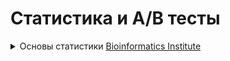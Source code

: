 # Статистика и А/В тесты

<details>
<summary> Основы статистики <a href="https://stepik.org/course/76/info">Bioinformatics Institute</a>  </summary>

<details>
  <summary>Введение</summary>
  
# 1. Если мы провели исследование с целью выявить уровень знаний в области биологии на 100 студентах биологического факультета СПбГУ, то на какую совокупность мы можем распространить наши выводы?


- Мужчины и женщины в возрасте от 18 до 22 лет

- Студенты СПБГУ

- **Студенты биологического факультета СПБГУ**

# 2. Если объем выборки достаточно велик (больше 100), то такая выборка является репрезентативной.


- Нет

- **Зависит от способа формирования выборки**

- Да

# 3. Соотнесите способы формирования выборки с предложенными примерами.

А. Для того чтобы протестировать курс по введению в статистику и выяснить, насколько хорошо с ним справятся студенты Института биоинформатики, случайным образом было выбрано 50 студентов института.

Б. Для исследования взаимосвязи риска развития заболевания и группы крови человека потенциальных участников исследования разделили на четыре группы (в соответствии с группой крови). Затем из каждой группы случайным образом извлекли по 50 человек.

В. Чтобы проверить знания школьников Санкт-Петерубрга по математике, было организовано исследование. Случайным образом было выбрано 10 школ, затем из каждой школы случайным образом было отобрано по 50 учащихся разных классов.


А - Простая случайная выборка 

Б - Стратифицированная выборка 

В - Групповая выборка 

# 4. Предположим, после лекции по статистике, один студент решил выяснить, как хорошо студенты психологического факультета разбираются в этом предмете. Он подготовил серию заданий и пригласил 30 своих друзей с факультета принять участие в тестировании. Исследователь утверждает, что он сформировал простую случайную выборку. Так ли это?



- Такая выборка может рассматриваться, как простая случайная выборка. Тридцать человек действительно являются студентами данного факультета.

- Такая выборка должна рассматриваться, как стратифицированная выборка. Можно сказать, что исследователь разделил всех студентов на страты по 30 человек и выбрал только одну из них для исследования.

- **Это не простая случайная выборка. Не каждый член генеральной совокупности мог равновероятно принять участие в тестировании, т.к. исследователь позвал только своих друзей.**

# 5. Какие из перечисленных переменных, вероятнее всего, являются дискретными?


- **Количество домашних животных в семье**

- Средний годовой доход

- **Число слушателей онлайн курса по статистике, набравших максимальный балл**

- Имена ваших друзей

- Пол человека

- Расстояние от Санкт-Петербурга до других городов России


# 6. Два основных типа переменных в статистике:


- Качественные и номинативные

- Непрерывные и количественные

- Ранговые и номинативные

- **Качественные и количественные**


# 7. Соотнесите примеры переменных и их типы:

Количественная (дискретная) переменная - Количество публикаций у ученого

Количественная (непрерывная) переменная - Рост в мм

Ранговая переменная - Успевавемость студентов (упорядоченный список студентов по успеваемости)

Номинативная переменная - Группа крови


# 8. Если рост 10 участников исследования представлен в ранговой шкале (по убыванию: 1-самый высокий, 2 - ниже и т.д.), тогда верным утверждением будет:



- Испытуемый с рангом 4 на два см ниже, чем испытуемый с рангом 6.

- **Испытуемый с рангом 4 выше, чем испытуемый с рангом 6, но ниже, чем испытуемый с рангом 2.**

- Ни одно из утверждений верным не является.

- У испытуемых с рангом 1 и 3 такая же разница в росте, как и у испытуемых с рангами 3 и 5.


# 9. Выберите верное утверждение  
![](https://ucarecdn.com/b20635c6-2083-4211-9ab8-3b5640fa33fd/)


- Синяя линия - мода

- Красные линии - две медианы

- **Красные линии - две моды**


# 10. Представьте, что в нашу выборку из 30 наблюдений добавилось 31-ое значение, равное 3000. Как вы считаете, какая из мер центральной тенденции изменится самым значительным образом и станет равна приблизительно 262?
![](https://ucarecdn.com/a71df3cc-14f0-4701-808e-9b75631ce8c3/)


- **Среднее значение**

- Медиана

- Мода


# 11. На графике представлена гистограмма частот некоторого количественного признака. Соотнесите вертикальные линии на гистограмме с мерами центральной тенденции. 
![](https://ucarecdn.com/2f4ec955-321e-40a6-8c16-026049181db3/)


Красная линия - Мода
Синяя линия - Среднее значение
Зеленая линия - Медиана


# 12. В каких случаях вместо среднего значения лучше использовать моду или медиану в качестве центральной тенденции?



* Если распределение является симметричным и унимодальным

* **Если распределение асимметрично**

* **Если присутствуют заметные выбросы**


# 13. Как соотносятся средние значения двух рядов чисел:

1)  1 3 1 3 7 8 9 10 12 12 13 18 20 19 

2) 2 6 2 6 14 16 18 20 24 24 26 36 40 38

Постарайтесь ответить на вопрос, не рассчитывая средние значения, но используя свойства среднего арифметического


* Среднее второго ряда чисел в два раза меньше

* Средние значения равны

* **Среднее второго ряда чисел в два раза больше**


# 14. Предположим, вы провели исследование с целью выяснить, какой доход у граждан, проживающих в двух разных городах (по 100 человек из каждого города). Распределение заработной платы изображено на графике. Какую из мер центральной тенденции осмысленнее всего использовать для описания полученных данных? 
![](https://ucarecdn.com/3fcde9cf-3a0f-4ca0-a242-5ee8a8cb609b/)



* Все три меры дадут приблизительно одинаковый результат

* Медиана

* **Мода (моды)**

* Среднее значение

# 15. Проанализируйте две гистограммы и выберите верное высказывание
![](https://ucarecdn.com/fcc6c380-7e9d-42df-9fcb-dbd1b7bb1e7d/)
![](https://ucarecdn.com/71df05d9-e398-41db-9241-752f7604781d/)


* В первом случае размах больше, чем во втором

* **В первом случае размах меньше, чем во втором**

* Размах примерно одинаковый в обоих случаях


## 16. У какого из распределений наибольшая дисперсия?
![](https://ucarecdn.com/ff188e34-d9c2-452f-af56-be624ab341ef/)


* **2**

* 1

* 3

# 17. Укажите, в какой из выборок наибольшее стандартное отклонение:

(1)  1 3 2 4 5 7 1 8 

(2) 100 300 250 400 230 280 320 112

(3) 15 10 13 7 28 31 20 32

P.S. задание можно решить без расчетов.



* 1

* **2**

* 3


# 18. Рассчитайте среднеквадратическое отклонение данных выборочных значений:

1 5 2 7 1 9 3 8 5 9

Не забудьте, что при расчете дисперсии и среднеквадратичного отклонения мы вычитаем единицу из общего числа наблюдений!



* 10,12

* **3,16**

* 1,53

* 1,14


# 19. Как соотносятся дисперсии  двух выборок

(1) 1 3 5 6 6 7 9 11

(2) 5 7 9 10 10 11 13 15

(Постарайтесь решить данное задание не рассчитывая значения дисперсии, но воспользовавшись одним из свойств) 


* **D2 = D1**

* D2 = D1 * 4

* D2 = D1 + 4


# 20. Как соотносятся стандартные (среднеквадратические) отклонения двух выборок:

(1) 2 4 5 8 9 10 14 16

(2) 6 12 15 24 27 30 42 48




* SD2 = SD1 * 9

* **SD2 = SD1 * 3**

* SD2 = SD1

* SD2 = SD1 / 3


# 21. Может ли показатель стандартного отклонения принимать отрицательные значения?


* Может, если все значения в выборке равны друг другу.

* Не может, стандартное отклонение всегда равно нулю.

* **Не может, стандартное отклонение всегда неотрицательное.**

* Может, если все значений выборки отрицательные.


# 22. Соотнесите гистограммы частот и графики box-plot:
![](https://ucarecdn.com/2b0e05f7-d131-4489-b94c-8c3ceedfe2d8/)

A - 4
B - 3
C - 2
D - 1


# 23. Если отдельное наблюдение в нашей выборке равняется 1000, при условии, что выборочное среднее равняется  10, то такое наблюдение:


* Такое наблюдение в принципе не может принадлежать выборке со средним значением равным 10, так как в 100 раз больше, чем выборочное среднее, а вероятность такого события стремится к нулю

* **Чтобы судить о том, насколько необычным является это наблюдение, необходимо знать, чему равняется стандартное отклонение.**

* Можно рассматривать как необычное (выброс), т.к. оно очень далеко отклоняется от среднего значения


# 24. Z - преобразование часто используется, чтобы все наблюдения перевести в z - шкалу (M = 0, sd = 1) для упрощения работы с данными. Однако иногда нам необходимо рассчитать z - значение только для отдельно взятого наблюдения, чтоб выяснить насколько далеко оно отклоняется от среднего значения в единицах стандартного отклонения.

## Вернемся к нашему примеру с ростом людей. Допустим, мы измерили рост 1000 человек, данное распределение оказалось нормальным со средним равным 175 и стандартным отклонением равным 8 (M = 175, sd = 8). Рост одного из испытуемых составил 186,2. Чему равняется z - значение, рассчитанное для этого испытуемого?


* 0

* -1,4

* Недостаточно данных, чтоб ответить на этот вопрос.

* **1,4**


## 25. Если отдельное наблюдение меньше, чем выборочное среднее, то соответствующее z - значение будет:


* нулем

* в зависимости от значения стандартного отклонения возможны все три варианта

* положительным

* **отрицательным**


## 26. Выберите верные утверждения (одно или несколько):

* Z значение не может быть больше трех

* Z значение может быть рассчитано без знания стандартного отклонения по выборке

* Если все выборочные значения положительные, то и после z преобразования все значения останутся положительными.

* **Если для некоторого наблюдения z значение равняется нулю, следовательно это наблюдение совпадает со средним значением по выборке**

## 27. Допустим, что некоторый признак распределен нормально, выборочное среднее равняется 100, а дисперсия равняется 25 (M = 100, D = 25). Тогда приблизительно 95% всех наблюдений находится в диапазоне: 


* от 50 до 100

* от 50 до 150

* **от 90 до 110**

## 28. Чтобы определить, какой процент наблюдений превышает интересующее нас значение z-значение, используются специальные таблицы. Будьте аккуратны при использовании этих таблиц: часто для интересующего нас z-значения указывается процент наблюдений, который не превосходит указанное z-значение.

### Задача
 

Считается, что значение IQ (уровень интеллекта) у людей имеет нормальное распределение со средним значением равным 100 и стандартным отклонением равным 15 (M = 100, sd = 15).

 

Какой приблизительно процент людей обладает IQ > 125?


* **5%**

* 15%

* 10%

* 25%

## 29. Считается, что значение IQ (уровень интеллекта) у людей имеет нормальное распределение со средним значением равным 100 и стандартным отклонением равным 15 (M = 100, sd = 15).

Какой приблизительно процент людей обладает IQ  на промежутке от 70 до 112 

* **77%**

* 92%

* 85%

* 60%


## 30. Если увеличить размер выборки, то сильные отклонения выборочных средних от истинного среднего будут возникать


* Чаще, распределение выборочных средних станет более широким

* Это не повлияет на характер распределения выборочных средних

* **Реже, распределение выборочных средних станет более узким**

## 31. Рассчитайте стандартную ошибку среднего, если выборочное среднее равняется 10, дисперсия 4, при N = 100

Ответ: 0.2


## 32. Как соотносятся стандартная ошибка среднего и выборочное стандартное отклонение исследуемого признака (при размере выборки n > 1)?

* Стандартная ошибка всегда равняется стандартному отклонению

* Стандартная ошибка всегда больше, чем стандартное отклонение

* **Стандартная ошибка всегда меньше, чем стандартное отклонение**

## 33. Укажите верные утверждения



* **Стандартная ошибка среднего тем меньше, чем больше объем выборки и меньше вариативность исследуемого признака**

* Стандартная ошибка среднего тем меньше, чем меньше объем выборки и больше вариативность исследуемого признака

* **Распределение выборочных средних является нормальным, со средним равным среднему значению признака в генеральной совокупности**

* **Чем меньше стандартная ошибка среднего, тем реже выборочные средние будут сильно отклоняться от среднего в генеральной совокупности**

* Стандартная ошибка среднего - это разность выборочного среднего и среднего в генеральной совокупности

* **Стандартная ошибка среднего - это среднеквадратическое отклонение распределения выборочных средних**

* Мы можем использовать выборочное значение стандартного отклонения для расчета стандартной ошибки среднего, только если объем нашей выборки меньше 30 наблюдений


## 34. Если мы рассчитали 95% доверительный интервал для среднего значения, то какие из следующих утверждений являются верными?

* Среднее значение в генеральной совокупности точно принадлежит рассчитанному доверительному интервалу.

* **Если многократно повторять эксперимент, для каждой выборки рассчитывать свой доверительный интервал, то в 95 % случаев истинное среднее будет находиться внутри доверительного интервала.**

* Если многократно повторять эксперимент, то 95 % выборочных средних значений будут принадлежать рассчитанному нами доверительному интервалу.

* Среднее значение в генеральной совокупности точно превышает нижнюю границу 95% доверительного интервала.

* **Мы можем быть на 95% уверены, что среднее значение в генеральной совокупности принадлежит рассчитанному доверительному интервалу.**


## 35. Если бы в нашем примере мы увеличили объем выборки в два раза (при условии, что показатель стандартного отклонения остался неизменным), то 95% доверительный интервал


* **стал более узким**

* возможны оба варианта

* стал более широким

## 36. В центре 95% доверительного интервала, рассчитанного по выборочным значениям, находится:


* **Выборочное среднее значение**

* Значение стандартной ошибки среднего

* Среднее значение генеральной совокупности


## 37. Рассчитайте 99% доверительный интервал для следующего примера:

x=10

sd=5

n=100


* [9,71 ; 12,29]

* [7,71 ; 12,29]

* [6,71 ; 13,29]

* **[8,71 ; 11,29]**

## 38. Укажите, какие утверждения относительно p-уровня значимости являются верными.  Правильными могут быть все утверждения, некоторые, одно, а может не быть вообще.



* Т.к. в нашем исследовании p уровень значимости равен 0,003, то вероятность того, что верна нулевая гипотеза (новый препарат не влияет на скорость выздоровления) также равняется всего-лишь 0,003.

* Если бы в исследовании мы получили p=0,9, это означало бы, что верна нулевая гипотеза, и новый препарат не влияет на скорость выздоровления.

* Чем меньше p уровень значимости, тем сильнее получаемые различия. Например, если бы p уровень значимости в нашем исследовании был бы равен 0,0001, значит новый препарат еще сильнее бы влиял на скорость выздоровления.

* Статистически значимый результат, всегда означает ценный и осмысленный результат.

* Вероятность случайно получить такие различия равняется 0,003.

* **Все утверждения выше неверны.**


## 39. Обычно нулевая гипотеза отклоняется, и различия считаются статистически достоверными, если p < 0,05. Однако часто в статистике используется более жесткий критерий достоверности различий, например, при условии, что p < 0,01. Значение p-уровня значимости, которое выбирается, в качестве порога обозначается буквой \alphaα (альфа). Например, если исследователь решил, что \alpha = 0,05α=0,05, то и нулевая гипотеза будет отклоняться при условии, что p < 0,05. На протяжении курса мы будем отклонять нулевую гипотезу при условии, что p < 0,05 (кроме отдельно оговоренных заранее случаев).

Если в определенной ситуации весьма рискованно отклонить нулевую гипотезу, когда она на самом деле верна, то лучше использовать показатель α равный 


* 0,1

* **0,001**

* 0,5

* 0,05

## 40. Использование доверительных интервалов зачастую рассматривают, как альтернативный способ проверки гипотез. В нашем случае, если значение 20 (предполагаемое среднее значение в генеральной совокупности) не будет принадлежать 95% доверительному интервалу, рассчитанному по выборочным данным, у нас будет достаточно оснований отклонить нулевую гипотезу. Проверьте согласуются ли результаты двух этих подходов: рассчитайте 95% доверительный интервал для среднего значения, на примере с тестированием нового препарата.

n = 64,  sd = 4,   M = 18.5


* **20 не принадлежит доверительному интервалу — отклоняем Н0**

* 20 принадлежит доверительному интервалу — отклоняем Н0

* 20 принадлежит доверительному интервалу — отклоняем Н1

* 20 не принадлежит доверительному интервалу — отклоняем Н1


## 41. Данные некоторого исследования сообщают нам, что средний рост детей в 10 лет составляет 136 сантиметров. Однако это лишь выборочная оценка, и исследователи рассчитали 99% доверительный интервал, который составил [130, 142]. Укажите верные утверждения:


* **У нас достаточно оснований отклонить нулевую гипотезу, что среднее в генеральной совокупности равняется 128.**

* Вероятность того, что истинное среднее значение больше 142, составляет 0,01

* **У нас достаточно оснований отклонить нулевую гипотезу, что среднее в генеральной совокупности равняется 143**

* Доверительный интервал не может иметь такие границы, т. к. выборочное стандартное отклонение равняется 10, следовательно доверительный интервал должен быть значительно шире.


## 42. Предположим, нулевой гипотезой вашего исследования являлось предположение, что среднее в генеральной совокупности равняется 100. Вы получили p = 0,12 и не смогли отклонить нулевую гипотезу. Однако позже выяснилось, что среднее в генеральной совокупности равняется 114. Как можно описать результаты данного исследования?


* **Вы совершили ошибку второго рода**

* Вы совершили ошибку первого рода

* Вы не совершали ни ошибку первого рода, ни ошибку второго рода.


## 43. В среднем слушатели курса по введению в статистику набирают 115 баллов, однако, в 2015 году средний балл  случайно выбранных 144 участников составил 118 со стандартным отклонением равным 9. Рассчитайте p уровень значимости для проверки нулевой гипотезы о том, что среднее значение баллов в 2015 году равняется 115.


* p > 0,05 - принимаем нулевую гипотезу

* p > 0,05 - отклоняем нулевую гипотезу

* p < 0,05 - принимаем нулевую гипотезу

* **p < 0,05 - отклоняем нулевую гипотезу**

 </details>  

   
  <details>
<summary>Сравнение средних</summary>
  
# 1. Укажите одно или несколько верных высказываний:


* **При достаточно большом числе степеней свободы (df >30) t-распределение постепенно начинает приближаться к нормальному распределению.**

* t-распределение имеет две моды при любом числе степеней свободы.

* В случае t-распределения с df=15 в диапазоне среднее ± 2 стандартных отклонения лежит приблизительно 99% наблюдений.

* t-распределение всегда содержит только 20 или меньше наблюдений.


# 2. Если на выборке в 15 наблюдений при помощи одновыборочного t-теста проверяется нулевая гипотеза: \mu=10μ=10 и рассчитанное t-значение равняется -2 (t = -2), то p-уровень значимости  (двусторонний) ﻿ равен:
Можете  использовать уже знакомый нам сайт -  укажите в настройках, что вы работаете с t - распределением и выберите нужное число степеней свободы.



* 0,77

* **0,065**

* 0,0077

* 0,01


# 3. В первом эксперименте для сравнения двух средних X1= 17, X2= 16, применялся t-критерий Стьюдента, и эти различия оказались значимы (p = 0, 001). Во втором исследовании, также при помощи t - критерия, сравнивались два средних X1 = 17, X2 = 36, и эти различия не значимы при p = 0,8. В чем может быть причина таких результатов?



* Возможно, во втором эксперименте больше объем выборок и меньше изменчивость исследуемого признака

* **Возможно, в первом эксперименте больше объем выборок и меньше изменчивость исследуемого признака**

* Ни размер выборки, ни изменчивость исследуемого признака не может быть причиной таких результатов


# 4. Ваш друг Ярослав изучает статистику и недавно прочитал статью, в которой исследовались различия между средними значениями числа рибосом двух различных типов бактерий. Ярослав просит Вас объяснить ему, что означает высказывание: "95% доверительный интервал для разности между средними значениями рибосом двух типов бактерий mu тип №1 - mu тип №2 оказался равен от 100 до 300”. 


* Эти данные не позволяют отклонить нулевую гипотезу о равенстве средних значений μtype1 = μtype2.

* **Число рибосом у первого типа бактерий в среднем на 100-300 рибосом превышает число рибосом у второго типа.**

* Число рибосом у второго типа бактерий в среднем на 100-300 рибосом превышает число рибосом у первого типа.

* Среднее значение числа рибосом у первого типа бактерий равняется 100, а у второго 300.

# 5. Знание t-распределения поможет нам корректно рассчитать границы доверительного интервала, особенно в тех случаях, если число наблюдений меньше 30. Ранее при расчете 95% доверительного интервала мы использовали формулу x= +- 1.96 * sdx/sqrt(n). Однако 95% всех наблюдений в случае t-распределения могут лежать в более широком диапазоне. Рассчитайте доверительный интервал основываясь на знании t - распределения для среднего значения температуры плавления ДНК у первого вида:
X = 89.9, sd = 11.3, n = 20
## Для этого определите, в каком диапазоне находится 95 % наблюдений у соответствующего t - распределения (df = n -1) и используйте это значение вместо коэффициента 1,96. 



* [81,65 ; 98,15]

* [82,65 ; 97,15]

* **[84,61 ; 95,19]**

* [86,65 ; 93,15]


# 6. Первые премии Оскар за лучшую мужскую и женскую роль были вручены в 1929. Данные гистограммы демонстрируют распределение возраста победителей с 1929 по 2014 год (100 мужчин, 100 женщин). Используя t - критерий проверьте, можно ли считать наблюдаемые различия в возрасте между лучшими актрисами и актерами  статистически достоверными.
Средний возраст мужчин равен 45, sd = 9.

Средний возраст женщин равен 34, sd = 10.

![](https://ucarecdn.com/f6fc408c-44b2-43d1-b682-4b94405adffc/)

* Отклоняем нулевую гипотезу о равенстве средних (p>0,05)

* **Отклоняем нулевую гипотезу о равенстве средних (p<0,05)**

* Не отклоняем нулевую гипотезу о равенстве средних (p>0,05)

* Не отклоняем нулевую гипотезу о равенстве средних (p<0,05)

# 7. При помощи t - критерия можно исследовать взаимосвязь таких двух переменных как ( то есть в каких случаях мы сможем сформировать две выборки и сравнить два средних интересующего нас показателя между собой, таким образом,  одна переменная будет разделять участников исследования на две группы, а среднее значение второй переменной будет рассчитываться в каждой из групп).


* **пол и рост человека**

* пол и группа крови человека

* **пол и вес человека**

* **уровень образования (высшее, среднее) и месячный доход**

# 8. Соотнесите графики qq-plot и гистограммы частот  
![](https://ucarecdn.com/91bd88e2-a43a-4aac-815b-549b1499c9f8/)

А - 1

Б - 4

В - 2

Г - 3

# 9. Если для проверки нормальности распределения на выборке в 100 наблюдений мы применили критерий Shapiro-Wilk test и получили p-уровень значимости, равный 0.001, то


* **Распределение значимо отклоняется от нормального**

* Распределение является бимодальным

* Распределение можно считать нормальным

# 10. На графике представлены результаты трех экспериментов. В каждом эксперименте при помощи критерия t-Стьюдента сравнивались две группы А и В (по 30 наблюдений в каждой). В одном из экспериментов были получены статистически значимые различия (t = 12, p<0.05, df=58). 

![](https://ucarecdn.com/65378cbf-5d41-4da8-8063-015b69230132/)


* Вероятнее всего, значимые различия получены в эксперименте №3

* **Вероятнее всего, значимые различия получены в эксперименте №1**

* Вероятнее всего, значимые различия получены в эксперименте №2

# 11. Укажите верные высказывания:


* **Непараметрический U-критерий Манна -Уитни не столь чувствителен к наличию выбросов по сравнению с t-тестом**

* Если в обеих группах распределение исследуемого признака значимо отклоняется от нормального, то t-тест всегда будет выдавать статистически значимые различия (p<0,05).

* Если распределение исследуемого признака значимо отличается от нормального только в одной группе, это не может отрицательно повлиять на результаты t - теста

* **Важно проверять распределение на нормальность, т.к. выбросы могут оказать значительное влияние на результаты t-теста**

# 12. Теоретическое распределение F-значения в дисперсионном анализе не является нормальным, а подчиняется распределению Фишера (F distribution). Вы можете посмотреть, как изменяется форма этого распределения в зависимости от числа степеней свободы (то есть от количества групп и общего числа наблюдений). Обратите внимание, что F-значение всегда является положительным, поэтому, в отличие от t-критерия, мы рассчитываем вероятность отклонения только в правую сторону. 

* Принимаем нулевую гипотезу о равенстве средних, т.к. p < 0,05

* **Отклоняем нулевую гипотезу о равенстве средних, т.к. p < 0,05**

* Отклоняем нулевую гипотезу о равенстве средних, т.к. p > 0,05

* Принимаем нулевую гипотезу о равенстве средних, т.к. p > 0,05

# 13. Когда мы делим значение межгрупповой суммы квадратов на соответствующее число степеней свободы (число групп минус один), мы тем самым усредняем полученный показатель. Усредненное значение межгрупповой суммы квадратов называется межгрупповым средним квадратом. Отношение внутригрупповой суммы квадратов к соответствующему числу степеней свободы (число всех наблюдений минус число групп) — это внутригрупповой средний квадрат. 



* При помощи дисперсионного анализа можно сравнить между собой только 2 группы

* Чем меньше значение F отношения, тем больше шансов отклонить нулевую гипотезу (при сравнении трех групп по 10 наблюдений в каждой)

* **Общая сумма квадратов, деленная на число всех наблюдений минус один — это и есть дисперсия, рассчитанная для всех наших наблюдений без учета деления на группы**

* Чем больше значение внутригруппового квадрата, тем обязательно больше значение межгруппового квадрата

* **Чем больше дисперсия внутри групп, тем больше значение внутригруппового квадрата (при неизменном количестве наблюдений)**

# 14. Отклонение нулевой гипотезы позволяет нам сделать следующий вывод:

* Все группы значимо различаются между собой

* Значимых различий обнаружить не удалось

* Только две группы значимо различаются

* **Как минимум две группы значимо различаются**

# 15. Чтобы выяснить, как лучше преподавать статистику, преподаватели разбили студентов на пять групп. В каждой группе использовалась различная методика преподавания. В конце года каждая группа написала итоговую работу. Таким образом, сравнивалось пять групп по среднему баллу контрольной работы. Был применен однофакторный дисперсионный анализ, по результатам которого удалось отклонить нулевую гипотезу о равенстве средних. Сколько сравнений необходимо произвести, чтобы попарно сравнить все группы между собой?


* 5

* 6

* 15

* **10**

# 16. Необходимо ли применять поправку на множественное сравнение при сравнении этих групп (из предыдущего вопроса) между собой?


* **Да, т.к. возрастает вероятность совершить ошибку первого рода.**

* Нет, т.к. снижается вероятность совершить ошибку первого рода.

* Да, т.к. возрастает вероятность совершить ошибку второго рода.

* Нет, т.к. снижается вероятность совершить ошибку второго рода.


# 17. Курение считают основным фактором, предрасполагающим к хроническим заболеваниям легких. Однако пассивное курение таким фактором обычно не считается. Группа исследователей усомнилась в безвредности пассивного курения и исследовали проходимость дыхательных путей у некурящих, пассивных и активных курильщиков. В качестве зависимой переменной выступал один из показателей функции внешнего дыхания — максимальная объемная скорость середины выдоха. Исследователям удалось отклонить основную нулевую гипотезу о равенстве средних при p<0,05. Для попарного сравнения всех групп между собой использовалась поправка Бонферрони. И различиям между группами признавались статистически достоверными, если p-уровень значимости.


* меньше 0,05

* **меньше 0,017**

* меньше 0,02

* меньше 0,0001

# 18. Предположим, мы хотим выяснить, есть ли значимые различия в успешности прохождения онлайн-курса по введению в статистику (итоговый балл) у представителей разных факультетов (биологи, математики, психологи) с учетом курса обучения (1,3,5 курсы). В таком случае желательно чтобы:


* **Итоговый балл — зависимая переменная, факультет и курс — независимые переменные**

* Курс — зависимая переменная, факультет и итоговый балл — независимые переменные

* Факультет — зависимая переменная, курс и итоговый балл — независимые переменные


# 19. Предположим, мы хотим выяснить, есть ли значимые различия в успешности прохождения онлайн-курса по введению в статистику (итоговый балл) у представителей разных факультетов (биологи, математики, психологи) с учетом курса обучения (1,3,5 курсы). Для проверки нулевой гипотезы о равенстве среднего итогового балла во всех группах осмысленнее всего применять:


* Критерий t-Стьюдента (сравнить все пары между собой, т.к. поправка на множественные сравнения не нужна в данном случае)

* Однофакторный дисперсионный анализ

* **Двуфакторный дисперсионный анализ**


# 20. Компания, разрабатывающая мобильные телефоны, перед выпуском двух новых моделей (№1 и №2), решила выяснить, как потенциальные пользователи воспринимают эти новинки . Для этого компания набрала фокус-группу (100 мужчин, 100 женщин) и попросила участников оценить дизайн новых моделей телефонов от 1 до 100. Чтобы проанализировать полученные результаты, был применен двуфакторный дисперсионный анализ (зависимая переменная - оценка испытуемых по 100-балльной шкале, независимые переменные (факторы) - номер модели и пол испытуемых).  Соотнесите графики результатов (  A, B, C, D) и различные результаты исследования. 
![](https://ucarecdn.com/07fda788-9124-4a2f-a7b8-c91437ce52c6/)

A - значимый эффект только для фактора модели телефона

B - значимый эффект только для фактора пола участников исследования

С - значимый эффект для обоих факторов

D - значимое взаимодействие факторов

# 21. Взаимодействие факторов в дисперсионном анализе означает, что


* Нет возможности отклонить нулевую гипотезу о равенстве средних значений

* **Влияние одного фактора по-разному проявляется на зависимую переменную в зависимости от градаций другого фактора**

* Только один фактор оказывает значимое влияние на зависимую переменную

# 22. Причиной отклонения нулевой гипотезы в многофакторном дисперсионном анализе (о равенстве средних во всех группах) может стать:


* Значимый эффект для всех факторов

* Значимый эффект одного из фактора

* Значимое взаимодействие факторов

* **Каждый из предложенных вариантов**


# 23. Могут ли очень заметные выбросы негативно повлиять на результаты дисперсионного анализа?

* Нет, т. к. дисперсионный анализ сравнивает дисперсии групп, а не средние значения.

* Да, но только в случае многофакторного анализа.

* **Да, так как могут нежелательно повлиять на значения средних межгрупповых и внутригрупповых квадратов (особенно в случае небольшого количества наблюдений).**


# 24. Укажите верные высказывания относительно дисперсионного анализа:


* Дисперсионный анализ не может проверять гипотезы о влиянии сразу 5 факторов на зависимую переменную (максимум два фактора могут быть включены в модель)

* **Поправка Бонферрони применяется для коррекции p-уровня значимости при множественных сравнениях.**

* **При увеличении числа групп число степеней свободы для межгруппового среднего квадрата также увеличивается**


# 25. Укажите, какие ограничения желательно проверять при использовании дисперсионного анализа:

* Приблизительное равенство межгруппового и внутригруппового среднего квадрата

* Количество групп (не больше трех), и гомогенность дисперсий (однородность)

* F-значение не должно превышать 30

* **Нормальное распределение зависимой переменной в группах, гомогенность (однородность) дисперсий**

<\details>
</details>

<details>
  <summary>Корреляция и регрессия</summary>

# 1. Укажите верные высказывания:


* Коэффициент корреляции никогда не может быть равен нулю.

* Положительное значение коэффициента корреляции говорит нам о том, что с увеличением значений одной переменной значения второй переменной уменьшаются.

* **Чем ближе значение коэффициента корреляции к 1 или к -1, тем сильнее взаимосвязь двух переменных.**

* **Коэффициент корреляции может принимать значения на промежутке [-1;1]**


# 2. Если при исследовании взаимосвязи двух переменных коэффициент детерминации оказался равен 0,25 то


* Коэффициент корреляции равен 0,5

* **Коэффициент корреляции равен 0,5 или -0,5**

* Коэффициент корреляции равен - 0,5

* Коэффициент корреляции равен 0,0625


# 3. Соотнесите графики (А, Б, В) и значения коэффициента детерминации 
![](https://ucarecdn.com/b6c1cac5-deb0-41d4-aaa6-ea0dbd961b46/)

А - `0,02`

Б - `0,55`

В - `0,9`


# 4. Верно ли это утверждение:  если коэффициент корреляции равен 0,7, то такая взаимосвязь всегда будет статистически достоверна (p - уровень значимости обязательно будет меньше 0,05)


* Да, вероятность получить такую или еще более выраженную взаимосвязь случайно практически равна нулю.

* **Нет, высокая корреляция не обязательно означает статистически значимую взаимосвязь.**


# 5. Чему равен коэффициент корреляции в данной выборке (попробуйте построить график для нахождения верного ответа):

X Y

4 2

5 1

2 4

3 3

1 5

Ответ: `-1`


# 6. Укажите, на каких графиках значение коэффициента корреляции Пирсона приблизительно равняется нулю

![](https://ucarecdn.com/688ad2df-1267-4872-84c7-0628c0dd61cb/)


* Б

* **В**

* **А**

* Г

# 7. Укажите основные требования к данным при использовании коэффициента корреляции Пирсона:

* Обе переменные обязательно должны быть представлены в ранговой шкале

* **Линейная взаимосвязь двух переменных**

* Значения переменных не должны быть отрицательными


# 8. Если по результатам исследования мы обнаружили значимую положительную корреляцию уровня преступности и уровня безработицы, то это означает, что:


* **Результаты только корреляционного исследования не позволяют нам делать вывод о причинно - следственной связи.**

* Преступность - причина безработицы.

* Безработица - причина преступности.


# 9. Исследователь решил выяснить, существует ли значимая корреляция между словарным запасом школьников и их физическими особенностями. В исследовании приняло участие 11 классов (с 1 по 11 класс, по 30 человек в каждом классе) некоторой школы. Оказалось, что существует значимая положительная корреляция этих двух показателей (r = 0,7, p < 0,05). Исследователь размышляет, какой вывод он может сделать, основываясь на этих данных:


* Доказано влияние роста на словарный запас.

* **Причиной данных результатов, вероятнее всего, является влияние третьей переменной (в каком классе учится школьник), если учесть этот показатель, то значимая взаимосвязь между ростом и словарным запасом не будет обнаружена.**

* Доказано влияние словарного запаса на рост.


# 10. Соотнесите графики, на которых изображена регрессионная прямая, и значения коэффициентов b0 и b1 в уравнении регрессии: y = b0 + b1 * x


А - `b1 > 0 ; b0 > 0`
Б - `b1 > 0 ; b0 < 0`
В - `b1 < 0 ; b0 > 0`


# 11. Укажите верные высказывания:


* **Если коэффициент корреляции между двумя переменными равен нулю, и обе переменные представлены в z - значениях, то уравнение регрессии примет вид y = 0**

* Коэффициент b1 всегда равен коэффициенту корреляции

* Мы рассчитываем коэффициенты регрессионной прямой таким образом, чтобы максимизировать сумму квадратов остатков

* **Мы рассчитываем коэффициенты регрессионной прямой таким образом, чтобы минимизировать сумму квадратов остатков**


# 12. На графике изображена зависимость двух количественных переменных X и Y. Рассчитайте коэффициент b1 для регрессионной прямой, если коэффициент детерминации равен 0,25:

Mx = 15 (выборочное среднее)

Dx = 25

My = 10

Dy = 36

Ответ: `0.6`


# 13. Проверяя нулевую гипотезу об отсутствии взаимосвязи двух наших переменных, мы применяем t - критерий



* для проверки гипотезы о том, что в генеральной совокупности b1 < 0

* для проверки гипотезы о том, что в генеральной совокупности b0 = 0

* для проверки гипотезы о том, что в генеральной совокупности b0 > 0

* **для проверки гипотезы о том, что в генеральной совокупности b1 = 0**


# 14. Отклонив нулевую гипотезу, о том что b1 = 0, мы можем сделать следующий вывод:



* Регрессионная прямая пересекает ось Y выше нуля

* Коэффициент корреляции между двумя переменными обязательно больше нуля

* Коэффициент корреляции между двумя переменными обязательно меньше нуля

* Обнаружена причинно-следственная связь между зависимой и независимой переменной

* **Обнаружена значимая взаимосвязь двух переменных**


# 15. Укажите верные высказывания


* **Чем больше коэффициент детерминации, тем большая часть дисперсии зависимой переменной обусловлена взаимосвязью с независимой переменной**

* Если коэффициент детерминации равен нулю, то и коэффициент b0 (intercept) также равен нулю

* **Если коэффициент детерминации равен нулю, то и коэффициент b1 (slope) также равен нулю**

* Коэффициент детерминации может быть равен единице только в том случае, если корреляция между переменными положительная и равна 1


# 16. В случае линейной взаимосвязи двух переменных распределение остатков


* будет обладать явно выраженной ассиметрией

* **будет стремиться к нормальному со средним значением, приблизительно равным нулю**

* будет иметь несколько мод


# 17. Гомоскедастичность  - это 


* очень сильная кореляция зависимой и независимой переменной

* **одинаковая изменчивость зависимой переменной на всех уровнях независимой переменной (постоянная изменчивость остатков)**

* нормальное распределение остатков


# 18. Исследователь построил несколько регрессионных моделей. На графиках изображено распределение остатков. Как вы считаете, какой график соответствует модели, в которой взаимосвязь двух переменных линейная и выполнено требование гомоскедастичности.
![](https://ucarecdn.com/a03dac19-7cc3-461e-ac2b-d64763133c90/)


* **В**

* А

* Б


# 19. Если в нашей модели коэффициент b1 оказался не равен нулю,  означает ли это, что обнаружена статистически значимая взаимосвязь (p<0,05) между исследуемыми переменными?



* Нет, коэффициент b1 не отвечает за угол наклона регрессионной прямой, его значение никак не влияет на направление взаимосвязи

* Да, коэффициент b1, не равный нулю, всегда означает, что мы отклоняем нулевую гипотезу

* **Нет, коэффициент b1, не равный нулю, не всегда означает, что мы отклоняем нулевую гипотезу**


# 20. На графиках изображено распределение остатков:

**Верхний график: распределение остатков на различных уровнях независимой переменной**

**Нижний график: qq - plot для остатков.**

**Основываясь на этих данных, можно заключить, что**

![](https://ucarecdn.com/81d8b0e4-db70-4c51-927a-54e65c3b7002/)

![](https://ucarecdn.com/406733fc-0738-4951-a31b-3916ba209d7b/-/crop/513x327/0,0/-/preview/)



* Требования к нормальности распределения остатков выполнено, но нарушается предположение о гомоскедастичности

* Требования гомоскедастичности выполнено, но распределение остатков очень сильно отличается от нормального (присутсвуют сильные положительные и отрицательные отклонения остатков от нуля)

* **В целом требования гомоскедастичности и нормальности распределения остатков выполнено (хотя и присутствуют заметные положительные отклонения от нуля)**


# 21. В таблице представлены результаты исследования, посвященного взаимосвязи кровяного давления и возраста у людей в возрасте от 45 до 70 лет. Исследователи применили регрессионный анализ, где в качестве зависимой переменной выступало кровяное давление (pressure), а в качестве независимой переменной  - возраст пациентов (age). Согласно полученным результатам, уравнение регрессии будет выглядеть следующим образом:

![](https://ucarecdn.com/54058ac3-915a-4064-9213-3e897d9aa368/)

* Pressure = 58,7 - 1,46*Age

* Pressure = 1,46 + 58,7*Age

* **Pressure = 58,7 + 1,46*Age**

* Pressure = 1,46 - 58,7*Age


# 22. Основываясь на результатах исследования, укажите верные утверждения:

![](https://ucarecdn.com/a069d2a8-f835-4555-b866-7a45b9bdce8e/)



* **Обнаружена статистически значимая положительная взаимосвязь исследуемых переменных**

* Обнаружена статистически значимая отрицательная взаимосвязь исследуемых переменных

* **С каждым единичным положительным изменением независимой переменной (возраста), ожидаемые значения зависимой переменной (давления) увеличиваются на 1,46**

* С каждым единичным положительным изменением независимой переменной (возраста), ожидаемые значения зависимой переменной (давления) уменьшаются на 58,7


# 23. В данном исследовании коэффициент детерминации оказался равен 0,95. Как мы можем проинтерпретировать  этот результат? Укажите все верные высказывания.

![](https://ucarecdn.com/0bd650b4-7479-4452-b230-15cd2e62f193/)


* **Почти все точки лежат на регрессионной прямой**

* **95 % изменчивости зависимой переменной (давление) объясняется нашей моделью**

* Коэффициент корреляции между переменными близок к 1 или к -1 (но для однозначного ответа недостаточно данных)

* **Коэффициент корреляции между нашими переменными близок к 1**

* Коэффициент корреляции между нашими переменными близок к -1

# 24. Если исследователь хочет предсказать значение  уровня бедности, основываясь на значении уровня образованности, то он может больше доверять предсказаниями регрессионной модели, если


* Ни характер связи, ни распределение остатков не может сказаться на точности предсказания.

* **Взаимосвязь переменных линейная и монотонная, распределение остатков стремится к нормальному**

* Взаимосвязь переменных нелинейная и немонотонная, распределение остатков значимо отличается от нормального


# 25. Основываясь на нашей регрессионной модели poverty = 64,78 - 0,62 * hs_grad, рассчитайте, какой процент населения, проживающего в бедности, ожидался бы при уровне среднего образования, равного 62%. В ответ введите само число без знака процента, например: 42,5


Ответ: `26.34`


# 26. Вообразим мысленный эксперимент! Мы решили исследовать взаимосвязь стоимости (зависимая переменная) и площади квартир (независимая) в городе N. Для этого сформировали выборку из 30 наблюдений и получили, что коэффициент детерминации равен 1 (все наши наблюдения лежат на регрессионной прямой). Означает ли это, что при помощи нашей модели мы можем абсолютно точно предсказывать любые значения стоимости не вошедших в наш анализ квартир, основываясь на их площади? 

* Да, коэффициент детерминации, равный единице означает 100% по точности прогноз

* Да, так это означает, что и в генеральной совокупности коэффициент корреляции между стоимостью и площади квартир равен 1

* **Нет, столь сильная взаимосвязь наших переменных в выборке не означает, что все не включенные в анализ наблюдения также лягут на регрессионную прямую.**


# 27. Исследователей заинтересовал вопрос, какие факторы взаимосвязаны с показателем кассовых сборов фильма. Для этих целей был применен множественный регрессионный анализ: зависимая переменная - сборы фильма в первый год после выхода на экраны - в миллионах долларов  (receipts)
![](https://ucarecdn.com/4339630b-d0df-4b61-9281-dc890d9de555/)
Независимые переменные, которые были включены в анализ: 

1. бюджет фильма (cost) - в миллионах долларов  

2. средства потраченные на рекламу фильма (promotion) -  в миллионах долларов

3. количество проданных книг, на основе которых был снят фильм (books) -  в миллионах проданных экземпляров

Основываясь на результатах анализа, постройте уравнение регрессии:

receipts = b0 + b1 * cost + b2 * promotion + b3 * books


* receipts = 7,68 + 3,28*cost +4,60*promotion + 1,54*books

* **receipts = 7,68 + 3,66*cost + 7,62*promotion + 0,82*books**

* receipts = 3,66 + 0,82*cost + 7,62*promotion + 7,62*books

* receipts = 3,66 + 7,68*cost + 0,82*promotion + 7,62*books


# 28. Основываясь на результатах анализа, укажите верные высказывания:
![](https://ucarecdn.com/2ff7b015-03ca-49c6-93bd-e1c996a5898e/)


* Регрессионная модель объясняет 64% изменчивости зависимой переменной.

* Бюджет фильма и его кассовые сборы отрицательно взаимосвязаны между собой.

* **Обнаружена статистически значимая положительная взаимосвязь между сборами фильма и количеством средств, потраченных на рекламу.**

* **Не удалось обнаружить значимой взаимосвязи между числом проданных книг и кассовыми сборами фильма.**


# 29. К вам обратился продюсер, который снимает кино, он наслышан, что при помощи статистики можно получить ответы на все вопросы! Компания уже потратила 10 миллионов на производство фильма (cost), а также было продано 8 миллионов книг (books). Продюсер интересуется, сколько вы посоветуете ему потратить миллионов на рекламу фильма (promotion), если он хочет, чтобы сборы от фильма составили 150 миллионов?

Рассчитайте необходимое количество миллионов на рекламу, основываясь на регрессионном уравнении из прошлого задания. В уравнении регрессии используйте только само число миллионов  в качестве коэффициентов: например, 10 миллионов мы запишем в уравнении просто как 10, а не 10 000 000.

Формат ответа:

например, если ответ равняется 6 миллионов, то просто вводите 6, а не 6 000 000.

Ответ: `13`


# 30. Коэффициент 3.66  при независимой переменной cost (бюджет фильма) демонстрирует нам:
![](https://ucarecdn.com/134eb61c-c14c-4a8e-87eb-48dd086ab6d5/)


* **Насколько изменяется ожидаемое значение кассовых сборов фильма при единичном изменении независимой переменной cost при условии, что все остальные независимые переменные не изменяются**

* Насколько изменяется ожидаемое значение кассовых сборов фильма при единичном изменении независимой переменной cost при условии, что все остальные независимые переменные также изменяются

* Насколько изменяется ожидаемое значение независимой переменной cost при единичном изменении всех остальных независимых переменых

* Насколько изменяется ожидаемое значение кассовых сборов фильма при единичном изменении всех независимых переменых


# 31. Укажите верные утверждения


* При помощи множественного регрессионного анализа мы можем проверять взаимосвязь только одной зависимой и одной независимой переменной

* **Очень сильная корреляция между независимыми переменными может негативно повлиять на результаты регрессионного анализа**

* **Исправленный коэффициент детерминации рассчитывается при включении в регрессионную модель нескольких независимых переменных**

* **Значение коэффициента b0 (intercept) демонстрирует, чему равняется предсказанное значение зависимой переменной, при условии что все независимые переменные равны нулю**

* Чем больше значение исправленного коэффициента детерминации, тем меньший процент дисперсии зависимой переменной объясняется нашей моделью


# 32. Укажите, какие из предложенных утверждений не являются обязательными условиями для применения множественного регрессионного анализа 


* Независимые переменные должны быть линейным образом взаимосвязаны с зависимой переменной

* **Независимые переменные должны сильно коррелировать между собой**

* Остатки должны быть приблизительно нормальным образом распределены вокруг нуля

* **Распределение каждой переменной должно значимо отличаться от нормального**

# 33. Основываясь на итоговой регрессионной модели, давайте вновь выполним задачу предсказания. Какой процент людей, проживающих в бедности, ожидается, если :

процент людей со средним образованием (hs_grad) равен 90;       

процент людей, проживающих в столичной области (metro_res), равен 80;  

процент белокожего населения (white) равен 50.

![](https://ucarecdn.com/967f2ffc-ab4f-4418-8b58-bcfb1c1eb6cf/)

Ответ: `10`

# 34. Сделав прогноз относительно кассовых сборов готовящегося фильма, мы совсем забыли изучить наши данные на предмет мультиколлинеарности.  На графике изображена корреляция между всеми переменными, включенными в анализ. Какие результаты позволяют нам говорить о мультиколлинеарности в наших данных?
![](https://ucarecdn.com/0a7cb47e-18f2-4e90-a67c-410ea2892828/)



* Зависимая переменная books очень слабо коррелирует с другими независимыми переменными

* Зависимая переменная очень сильно коррелирует с независимыми пременными

* **Пара независимых переменных очень сильно коррелирует между собой**

* Никакие, мультиколлинеарности в наших данных нет.


# 35. Укажите верные утверждения 


* **При помощи кластерного анализа можно группировать наблюдения, основываясь на значениях нескольких количественных переменных.**

* Логистическая регрессия позволяет исследовать взаимосвязь только двух количественных переменных

* Кластерный анализ может разделить наши наблюдения не более чем на три группы

* **Логистическая регрессия позволяет построить регрессионную модель, где номинативная переменная с двумя градациями является зависимой переменной**

  </details>

  <details>
<summary>Результат</summary>

[Сертификат о прохождении курса](https://github.com/Vershinin-Artem/Stat_and_A-B/blob/main/%D0%9E%D1%81%D0%BD%D0%BE%D0%B2%D1%8B%20%D1%81%D1%82%D0%B0%D1%82%D0%B8%D1%81%D1%82%D0%B8%D0%BA%D0%B8/%D0%A1%D0%B5%D1%80%D1%82%D0%B8%D1%84%D0%B8%D0%BA%D0%B0%D1%82%20%D0%BE%20%D0%BF%D1%80%D0%BE%D1%85%D0%BE%D0%B6%D0%B4%D0%B5%D0%BD%D0%B8%D0%B8%20%D0%BA%D1%83%D1%80%D1%81%D0%B0%20%D0%9E%D1%81%D0%BD%D0%BE%D0%B2%D1%8B%20%D1%81%D1%82%D0%B0%D1%82%D0%B8%D1%81%D1%82%D0%B8%D0%BA%D0%B8.pdf)

  
